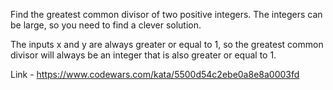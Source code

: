 Find the greatest common divisor of two positive integers. The integers can be large, so you need to find a clever solution.

The inputs x and y are always greater or equal to 1, so the greatest common divisor will always be an integer that is also greater or equal to 1.

Link - https://www.codewars.com/kata/5500d54c2ebe0a8e8a0003fd

